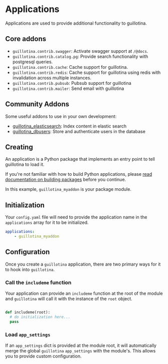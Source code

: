 # Applications

Applications are used to provide additional functionality to guillotina.


## Core addons

- `guillotina.contrib.swagger`: Activate swagger support at `/@docs`.
- `guillotina.contrib.catalog.pg`: Provide search functionality with postgresql queries.
- `guillotina.contrib.cache`: Cache support for guillotina.
- `guillotina.contrib.redis`: Cache support for guillotina using redis with invalidation across multiple instances.
- `guillotina.contrib.pubsub`: Pubsub support for guillotina
- `guillotina.contrib.mailer`: Send email with guillotina


## Community Addons

Some useful addons to use in your own development:

- [guillotina_elasticsearch](https://github.com/guillotinaweb/guillotina_elasticsearch/): Index content in elastic search
- [guillotina_dbusers](https://github.com/guillotinaweb/guillotina_dbusers): Store and authenticate users in the database


## Creating

An application is a Python package that implements an entry point to tell guillotina
to load it.

If you're not familiar with how to build Python applications, please
[read documentation on building packages](https://python-packaging.readthedocs.io/en/latest/)
before you continue.

In this example, `guillotina_myaddon` is your package module.


## Initialization

Your `config.yaml` file will need to provide the application name in the
`applications` array for it to be initialized.


```yaml
applications:
    - guillotina_myaddon

```


## Configuration

Once you create a `guillotina` application, there are two primary ways for it
to hook into `guillotina`.


### Call the `includeme` function

Your application can provide an `includeme` function at the root of the module
and `guillotina` will call it with the instance of the `root` object.

```python

def includeme(root):
  # do initialization here...
  pass
```

### Load `app_settings`

If an `app_settings` dict is provided at the module root, it will automatically
merge the global `guillotina` `app_settings` with the module's. This allows you
to provide custom configuration.
